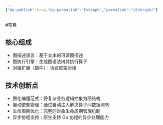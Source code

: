 ```yaml
---
{"dg-publish":true,"dg-permalink":"ExGraph","permalink":"/ExGraph/"}
---
```



#项目 

## 核心组成

- 图描述语言：基于文本的可读图描述
- 图执行引擎：生成图语法树并执行算子
- 对接扩展（插件）：协议框架对接

## 技术创新点

- 图化编程范式：将复杂业务逻辑抽象为图结构
- 自动依赖管理：通过自动注入解决算子间数据流转
- 生命周期优化：完整的对象生命周期管理机制
- 异步协程支持：原生支持 Go 协程的异步处理能力